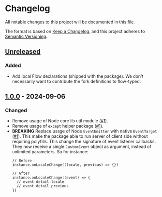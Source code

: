 # Changelog

All notable changes to this project will be documented in this file.

The format is based on [Keep a Changelog](https://keepachangelog.com/en/1.1.0/),
and this project adheres to [Semantic Versioning](https://semver.org/spec/v2.0.0.html).

## [Unreleased]
### Added
  - Add local Flow declarations (shipped with the package).
    We don't necessarily want to contribute the fork definitions to flow-typed.

## [1.0.0] - 2024-09-06
### Changed
 -  Remove usage of Node core lib util module ([#1](https://github.com/Gandi/counterpart/pull/1)).
 -  Remove usage of `except` helper package ([#1](https://github.com/Gandi/counterpart/pull/2)).
 - **BREAKING** Replace usage of Node `EventEmitter` with native `EventTarget` ([#1](https://github.com/Gandi/counterpart/pull/3)).
   This make the package able to run server of client side without requiring polyfills. 
   This change the signature of event listener callbacks.
   They now receive a single `CustomEvent` object as argument, instead of unlimited 
   parameters. So for instance:
   ```
   // Before
   instance.onLocaleChange((locale, previous) => {})
   ```
   ```
   // After
   instance.onLocaleChange((event) => {
     // event.detail.locale
     // event.detail.previous
   })
   ```


[unreleased]: https://github.com/gandi/counterpart/compare/0.18.6...HEAD
[1.0.0]: https://github.com/gandi/counterpart/releases/tags/1.0.0
